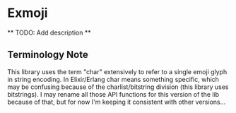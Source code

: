 Exmoji
======

** TODO: Add description **


Terminology Note
----------------
This library uses the term "char" extensively to refer to a single emoji glyph
in string encoding.  In Elixir/Erlang char means something specific, which
may be confusing because of the charlist/bitstring division (this library uses
bitstrings).  I may rename all those API functions for this version of the lib
because of that, but for now I'm keeping it consistent with other versions...
